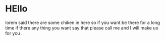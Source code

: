 # HEllo

lorem said there are some chiken in here so if you want be there for a long time if there any thing you want say that please call me and I will make uo for you .  
